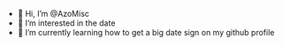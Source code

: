 - 👋 Hi, I’m @AzoMisc
- 👀 I’m interested in the date
- 🌱 I’m currently learning how to get a big date sign on my github profile

<!---
AzoMisc/AzoMisc is a ✨ special ✨ repository because its `README.md` (this file) appears on your GitHub profile.
You can click the Preview link to take a look at your changes.
--->

